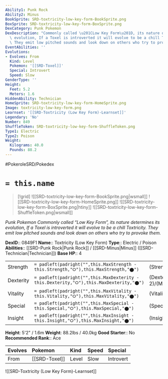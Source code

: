 ```yaml
---
Ability1: Punk Rock
Ability2: Minus
BookSprite: SRD-toxtricity-low-key-form-BookSprite.png
BoxSprite: SRD-toxtricity-low-key-form-BoxSprite.png
DexCategory: Punk Pokemon
DexDescription: "Commonly called \u201CLow Key Form\u201D, its nature determines its\
  \ evolution, If a Toxel is introverted it will evolve to be a chill Toxtricity.\
  \ They emit low pitched sounds and look down on others who try to provoke them."
EventAbilities: ''
Evolutions:
- Evolves: From
  Kind: Level
  Pokemon: '[[SRD-Toxel]]'
  Special: Introvert
  Speed: Slow
GenderType: ''
Height:
  Feet: 5.2
  Meters: 1.6
HiddenAbility: Technician
HomeSprite: SRD-toxtricity-low-key-form-HomeSprite.png
Image: toxtricity-low-key-form.png
Learnset: '[[SRD-Toxtricity (Low Key Form)-Learnset]]'
Legendary: 'No'
Number: 849
ShuffleToken: SRD-toxtricity-low-key-form-ShuffleToken.png
Type1: Electric
Type2: Poison
Weight:
  Kilograms: 40.0
  Pounds: 88.2
---
```


#PokeroleSRD/Pokedex

# `= this.name`

> [!grid]
> ![[SRD-toxtricity-low-key-form-BookSprite.png|wsmall]]
> ![[SRD-toxtricity-low-key-form-HomeSprite.png]]
> ![[SRD-toxtricity-low-key-form-BoxSprite.png|htiny]]
> ![[SRD-toxtricity-low-key-form-ShuffleToken.png|wsmall]]


*Punk Pokemon*
*Commonly called “Low Key Form”, its nature determines its evolution, If a Toxel is introverted it will evolve to be a chill Toxtricity. They emit low pitched sounds and look down on others who try to provoke them.*

**DexID**:: 0849F1
**Name**:: Toxtricity (Low Key Form)
**Type**:: Electric / Poison
**Abilities**:: [[SRD-Punk Rock|Punk Rock]] / [[SRD-Minus|Minus]] ([[SRD-Technician|Technician]])
**Base HP**:: 4

|           |                                                                                        |                                          |
| --------- | -------------------------------------------------------------------------------------- | ---------------------------------------- |
| Strength  | `= padleft(padright("",this.MaxStrength - this.Strength,"⭘"),this.MaxStrength,"⬤")`    | (Strength::3)/(MaxStrength::6)   |
| Dexterity | `= padleft(padright("",this.MaxDexterity - this.Dexterity,"⭘"),this.MaxDexterity,"⬤")` | (Dexterity:: 2)/(MaxDexterity::5) |
| Vitality  | `= padleft(padright("",this.MaxVitality - this.Vitality,"⭘"),this.MaxVitality,"⬤")`    | (Vitality::2)/(MaxVitality::5)   |
| Special   | `= padleft(padright("",this.MaxSpecial - this.Special,"⭘"),this.MaxSpecial,"⬤")`       | (Special::3)/(MaxSpecial::6)     |
| Insight   | `= padleft(padright("",this.MaxInsight - this.Insight,"⭘"),this.MaxInsight,"⬤")`       | (Insight::2)/(MaxInsight::5)     |

**Height**: 5'2" / 1.6m
**Weight**: 88.2lbs / 40.0kg
**Good Starter**:: No
**Recommended Rank**:: Ace

| Evolves   | Pokemon       | Kind   | Speed   | Special   |
|:----------|:--------------|:-------|:--------|:----------|
| From      | [[SRD-Toxel]] | Level  | Slow    | Introvert |

![[SRD-Toxtricity (Low Key Form)-Learnset]]